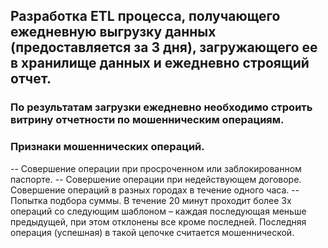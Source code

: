 
## Разработка ETL процесса, получающего ежедневную выгрузку данных (предоставляется за 3 дня), загружающего ее в хранилище данных и ежедневно строящий отчет.
### По результатам загрузки ежедневно необходимо строить витрину отчетности по мошенническим операциям.
### Признаки мошеннических операций.
-- Совершение операции при просроченном или заблокированном паспорте.
-- Совершение операции при недействующем договоре. Совершение операций в разных городах в течение одного часа.
-- Попытка подбора суммы. В течение 20 минут проходит более 3х операций со следующим шаблоном – каждая последующая меньше предыдущей, при этом отклонены
все кроме последней. Последняя операция (успешная) в такой цепочке считается мошеннической.
